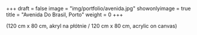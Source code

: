 +++
draft = false
image = "img/portfolio/avenida.jpg"
showonlyimage = true
title = "Avenida Do Brasil, Porto"
weight = 0
+++

(120 cm x 80 cm, akryl na płótnie / 120 cm x 80 cm, acrylic on canvas)